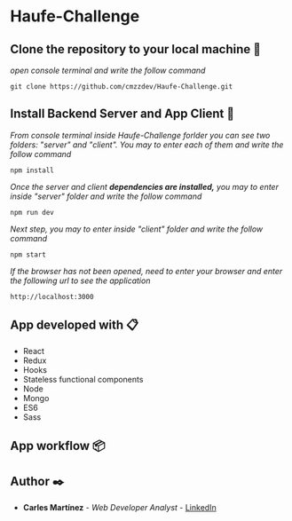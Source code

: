 # Haufe-Challenge

## Clone the repository to your local machine 📖

_open console terminal and write the follow command_

```
git clone https://github.com/cmzzdev/Haufe-Challenge.git
```

## Install Backend Server and App Client 🚀

_From console terminal inside Haufe-Challenge forlder you can see two folders: "server" and "client". You may to enter each of them and write the follow command_

```
npm install
```

_Once the server and client **dependencies are installed,** you may to enter inside "server" folder and write the follow command_

```
npm run dev
```

_Next step, you may to enter inside "client" folder and write the follow command_

```
npm start
```

_If the browser has not been opened, need to enter your browser and enter the following url to see the application_

```
http://localhost:3000
```

## App developed with 📋
* React
* Redux
* Hooks
* Stateless functional components
* Node
* Mongo
* ES6
* Sass

## App workflow 📦



## Author ✒️

* **Carles Martínez** - *Web Developer Analyst* - [LinkedIn](https://www.linkedin.com/in/carles-martinez/)

